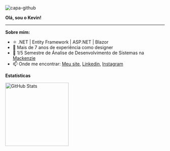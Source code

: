 ![capa-github](https://github.com/user-attachments/assets/ade702ca-3811-41eb-8390-43291544fd74)

**Olá, sou o Kevin!**

* * *

**Sobre mim:**
- ⚛️ .NET | Entity Framework | ASP.NET | Blazor
- 🚀 Mais de 7 anos de experiência como designer
- 📝 1/5 Semestre de Ánalise de Desenvolvimento de Sistemas na [Mackenzie](https://www.mackenzie.br/)
- 📫 Onde me encontrar: [Meu site](https://kevinbarbosa.net/), [Linkedin](https://www.linkedin.com/in/kevinbbarbosa/), [Instagram](instagram.com/kevinbbarbosa/)



**Estatísticas**

<p>
<img 
      align="left" 
      alt="GitHub Stats" 
      height="200" 
      src="https://github-readme-stats.vercel.app/api/top-langs/?username=keevds&theme=transparent&layout=compact&custom_title=Tecnologias&langs_count=9" 
  />

</p>
